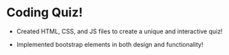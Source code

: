 # Coding Quiz! 

- Created HTML, CSS, and JS files to create a unique and interactive quiz!

- Implemented bootstrap elements in both design and functionality! 
